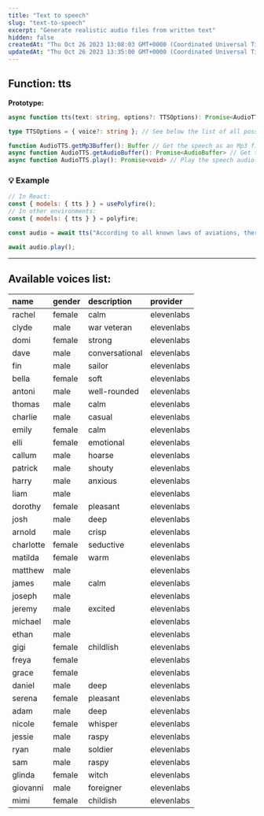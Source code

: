 ```yaml
---
title: "Text to speech"
slug: "text-to-speech"
excerpt: "Generate realistic audio files from written text"
hidden: false
createdAt: "Thu Oct 26 2023 13:08:03 GMT+0000 (Coordinated Universal Time)"
updatedAt: "Thu Oct 26 2023 13:35:00 GMT+0000 (Coordinated Universal Time)"
---
```

## Function: tts

**Prototype:**

```ts typescript
async function tts(text: string, options?: TTSOptions): Promise<AudioTTS>

type TTSOptions = { voice?: string }; // See below the list of all possible voices

function AudioTTS.getMp3Buffer(): Buffer // Get the speech as an Mp3 file buffer
async function AudioTTS.getAudioBuffer(): Promise<AudioBuffer> // Get the speech as a standard [AudioBuffer](https://developer.mozilla.org/en-US/docs/Web/API/AudioBuffer)
async function AudioTTS.play(): Promise<void> // Play the speech audio
```

### 💡 Example

```js javascript
// In React:
const { models: { tts } } = usePolyfire();
// In other environments:
const { models: { tts } } = polyfire;

const audio = await tts("According to all known laws of aviations, there is no way that a bee should be able to fly.");

await audio.play();
```

***

## Available voices list:

| name      | gender | description    | provider   |
| :-------- | :----- | :------------- | :--------- |
| rachel    | female | calm           | elevenlabs |
| clyde     | male   | war veteran    | elevenlabs |
| domi      | female | strong         | elevenlabs |
| dave      | male   | conversational | elevenlabs |
| fin       | male   | sailor         | elevenlabs |
| bella     | female | soft           | elevenlabs |
| antoni    | male   | well-rounded   | elevenlabs |
| thomas    | male   | calm           | elevenlabs |
| charlie   | male   | casual         | elevenlabs |
| emily     | female | calm           | elevenlabs |
| elli      | female | emotional      | elevenlabs |
| callum    | male   | hoarse         | elevenlabs |
| patrick   | male   | shouty         | elevenlabs |
| harry     | male   | anxious        | elevenlabs |
| liam      | male   |                | elevenlabs |
| dorothy   | female | pleasant       | elevenlabs |
| josh      | male   | deep           | elevenlabs |
| arnold    | male   | crisp          | elevenlabs |
| charlotte | female | seductive      | elevenlabs |
| matilda   | female | warm           | elevenlabs |
| matthew   | male   |                | elevenlabs |
| james     | male   | calm           | elevenlabs |
| joseph    | male   |                | elevenlabs |
| jeremy    | male   | excited        | elevenlabs |
| michael   | male   |                | elevenlabs |
| ethan     | male   |                | elevenlabs |
| gigi      | female | childlish      | elevenlabs |
| freya     | female |                | elevenlabs |
| grace     | female |                | elevenlabs |
| daniel    | male   | deep           | elevenlabs |
| serena    | female | pleasant       | elevenlabs |
| adam      | male   | deep           | elevenlabs |
| nicole    | female | whisper        | elevenlabs |
| jessie    | male   | raspy          | elevenlabs |
| ryan      | male   | soldier        | elevenlabs |
| sam       | male   | raspy          | elevenlabs |
| glinda    | female | witch          | elevenlabs |
| giovanni  | male   | foreigner      | elevenlabs |
| mimi      | female | childish       | elevenlabs |
